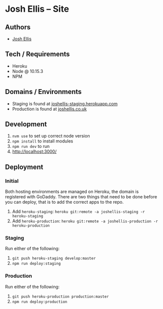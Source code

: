 # Josh Ellis – Site

## Authors

- [Josh Ellis](https://bitbucket.org/joshua_ellis)

## Tech / Requirements

- Heroku
- Node @ 10.15.3
- NPM

## Domains / Environments

- Staging is found at [joshellis-staging.herokuapp.com](https://joshellis-staging.herokuapp.com/)
- Production is found at [joshellis.co.uk](https://joshellis.co.uk)

## Development

1. `nvm use` to set up correct node version
2. `npm install` to install modules
3. `npm run dev` to run
4. [http://localhost:3000/](http://localhost:3000/)

## Deployment

### Initial

Both hosting environments are managed on Heroku, the domain is registered with GoDaddy.
There are two things that need to be done before you can deploy, that is to add the correct apps to the repo.

1. Add `heroku-staging`: `heroku git:remote -a joshellis-staging -r heroku-staging`
2. Add `heroku-production`: `heroku git:remote -a joshellis-production -r heroku-production`

### Staging

Run either of the following:

1. `git push heroku-staging develop:master`
2. `npm run deploy:staging`

### Production

Run either of the following:

1. `git push heroku-production production:master`
2. `npm run deploy:production`
